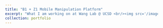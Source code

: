 ```yaml
---
title: "B1 + Z1 Mobile Manipulation Platform"
excerpt: "What I am working on at Wang Lab @ UCSD <br/><img src='/images/b1z1.jpg' style='width: 500px;'>"
collection: portfolio
---
```

